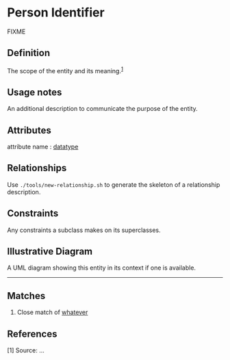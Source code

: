 # Person Identifier

FIXME

## Definition
The scope of the entity and its meaning.<sup>[1](#fn1)</sup>

## Usage notes
An additional description to communicate the purpose of the entity.

## Attributes
<a name="DOI">attribute name : [datatype](../datatypes/XXX.md)</a>

## Relationships
Use `./tools/new-relationship.sh` to generate the skeleton of a relationship description.

## Constraints
Any constraints a subclass makes on its superclasses.

## Illustrative Diagram
A UML diagram showing this entity in its context if one is available.

---
## Matches
1. Close match of [whatever](url)

## References
<a name="fn1">\[1\]</a> Source: ...
